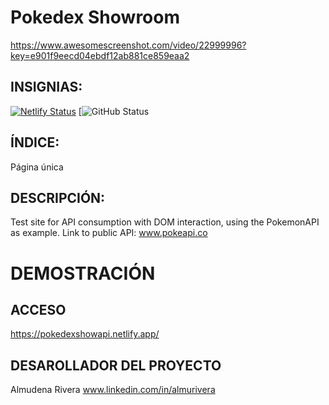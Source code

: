# Pokedex Showroom
https://www.awesomescreenshot.com/video/22999996?key=e901f9eecd04ebdf12ab881ce859eaa2

## INSIGNIAS:
[![Netlify Status](https://api.netlify.com/api/v1/badges/511dc1c6-6b40-4d62-a5ea-992e20773cea/deploy-status)](https://app.netlify.com/sites/pokedexshowapi/deploys)
[![GitHub Status](https://img.shields.io/github/actions/workflow/status/https%3A%2F%2Fgithub.com%2FDenaRi97/https%3A%2F%2Fgithub.com%2FDenaRi97%2FPokemonApi)

## ÍNDICE:
Página única

## DESCRIPCIÓN:
Test site for API consumption with DOM interaction, using the PokemonAPI as example.
Link to public API: www.pokeapi.co

# DEMOSTRACIÓN

## ACCESO
https://pokedexshowapi.netlify.app/

## DESAROLLADOR DEL PROYECTO
Almudena Rivera 
www.linkedin.com/in/almurivera

